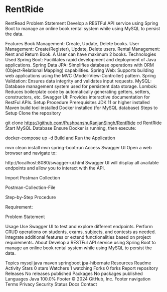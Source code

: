 # RentRide
RentRead
Problem Statement
Develop a RESTFul API service using Spring Boot to manage an online book rental system while using MySQL to persist the data.

Features
Book Management: Create, Update, Delete books.
User Management: Create(Register), Update, Delete users.
Rental Management: Rent and Return Book. A User can have maximum 2 books.
Technologies Used
Spring Boot: Facilitates rapid development and deployment of Java applications.
Spring Data JPA: Simplifies database operations with ORM (Object-Relational Mapping) capabilities.
Spring Web: Supports building web applications using the MVC (Model-View-Controller) pattern.
Spring Validation: Ensures data integrity and validates input requests.
MySQL: Database management system used for persistent data storage.
Lombok: Reduces boilerplate code by automatically generating getters, setters, constructors, etc.
Swagger UI: Provides interactive documentation for RestFul APIs.
Setup Procedure
Prerequisites
JDK 11 or higher installed
Maven build tool installed
Docker installed (for MySQL database)
Steps to Setup
Clone the repository

   git clone https://github.com/PushpanshuRanjanSingh/RentRide
   cd RentRide
Start MySQL Database Ensure Docker is running, then execute:

docker-compose up -d
Build and Run the Application

mvn clean install
mvn spring-boot:run
Access Swagger UI Open a web browser and navigate to:

http://localhost:8080/swagger-ui.html
Swagger UI will display all available endpoints and allow you to interact with the API.

Import Postman Collection

Postman-Collection-File

Step-by-Step Procedure

Requirement:

Problem Statement

Usage
Use Swagger UI to test and explore different endpoints.
Perform CRUD operations on students, exams, subjects, and contests as needed.
Integrate additional features or extend functionalities based on project requirements.
About
Develop a RESTFul API service using Spring Boot to manage an online book rental system while using MySQL to persist the data.

Topics
mysql java maven springboot jpa-hibernate
Resources
 Readme
 Activity
Stars
 0 stars
Watchers
 1 watching
Forks
 0 forks
Report repository
Releases
No releases published
Packages
No packages published
Languages
Java
100.0%
Footer
© 2024 GitHub, Inc.
Footer navigation
Terms
Privacy
Security
Status
Docs
Contact

